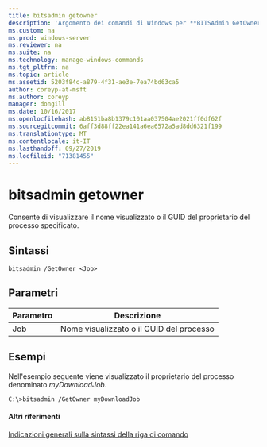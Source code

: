```yaml
---
title: bitsadmin getowner
description: 'Argomento dei comandi di Windows per **BITSAdmin GetOwner** : Recupera il proprietario del processo specificato.'
ms.custom: na
ms.prod: windows-server
ms.reviewer: na
ms.suite: na
ms.technology: manage-windows-commands
ms.tgt_pltfrm: na
ms.topic: article
ms.assetid: 5203f84c-a879-4f31-ae3e-7ea74bd63ca5
author: coreyp-at-msft
ms.author: coreyp
manager: dongill
ms.date: 10/16/2017
ms.openlocfilehash: ab8151ba8b1379c101aa037504ae2021ff0df62f
ms.sourcegitcommit: 6aff3d88ff22ea141a6ea6572a5ad8dd6321f199
ms.translationtype: MT
ms.contentlocale: it-IT
ms.lasthandoff: 09/27/2019
ms.locfileid: "71381455"
---
```

# <a name="bitsadmin-getowner"></a>bitsadmin getowner

Consente di visualizzare il nome visualizzato o il GUID del proprietario del processo specificato.

## <a name="syntax"></a>Sintassi

```
bitsadmin /GetOwner <Job>
```

## <a name="parameters"></a>Parametri

|Parametro|Descrizione|
|---------|-----------|
|Job|Nome visualizzato o il GUID del processo|

## <a name="BKMK_examples"></a>Esempi

Nell'esempio seguente viene visualizzato il proprietario del processo denominato *myDownloadJob*.
```
C:\>bitsadmin /GetOwner myDownloadJob
```

#### <a name="additional-references"></a>Altri riferimenti

[Indicazioni generali sulla sintassi della riga di comando](command-line-syntax-key.md)